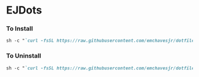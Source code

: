 # EJDots

### To Install
```markdown
sh -c "`curl -fsSL https://raw.githubusercontent.com/emchavesjr/dotfiles/master/install.sh`"
```

### To Uninstall
```markdown
sh -c "`curl -fsSL https://raw.githubusercontent.com/emchavesjr/dotfiles/master/uninstall.sh`"
```


